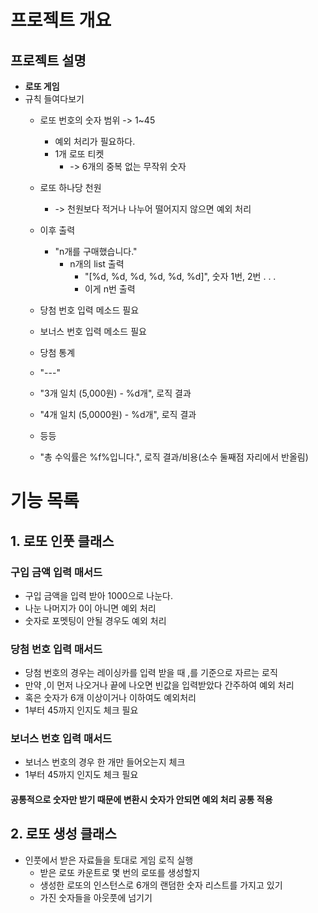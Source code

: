 # 프로젝트 개요

## 프로젝트 설명
- **로또 게임**
- 규칙 들여다보기
  - 로또 번호의 숫자 범위 -> 1~45
    - 예외 처리가 필요하다.
    - 1개 로또 티켓 
      - -> 6개의 중복 없는 무작위 숫자
  - 로또 하나당 천원 
    - -> 천원보다 적거나 나누어 떨어지지 않으면 예외 처리
  - 이후 출력 
    - "n개를 구매했습니다."
      - n개의 list 출력 
        - "[%d, %d, %d, %d, %d, %d]", 숫자 1번, 2번 . . .
        - 이게 n번 출력
  - 당첨 번호 입력 메소드 필요
  - 보너스 번호 입력 메소드 필요

  - 당첨 통계 
  - "---"
  - "3개 일치 (5,000원) - %d개", 로직 결과
  - "4개 일치 (5,0000원) - %d개", 로직 결과
  - 등등
  - "총 수익률은 %f%입니다.", 로직 결과/비용(소수 둘째점 자리에서 반올림)

# 기능 목록
## 1. 로또 인풋 클래스
### 구입 금액 입력 매서드
- 구입 금액을 입력 받아 1000으로 나눈다.
- 나눈 나머지가 0이 아니면 예외 처리
- 숫자로 포멧팅이 안될 경우도 예외 처리
### 당첨 번호 입력 매서드
- 당첨 번호의 경우는 레이싱카를 입력 받을 때 ,를 기준으로 자르는 로직
- 만약 ,이 먼저 나오거나 끝에 나오면 빈값을 입력받았다 간주하여 예외 처리
- 혹은 숫자가 6개 이상이거나 이하여도 예외처리
- 1부터 45까지 인지도 체크 필요
### 보너스 번호 입력 매서드
- 보너스 번호의 경우 한 개만 들어오는지 체크
- 1부터 45까지 인지도 체크 필요
#### 공통적으로 숫자만 받기 때문에 변환시 숫자가 안되면 예외 처리 공통 적용
## 2. 로또 생성 클래스
- 인풋에서 받은 자료들을 토대로 게임 로직 실행
  - 받은 로또 카운트로 몇 번의 로또를 생성할지
  - 생성한 로또의 인스턴스로 6개의 랜덤한 숫자 리스트를 가지고 있기
  - 가진 숫자들을 아웃풋에 넘기기

